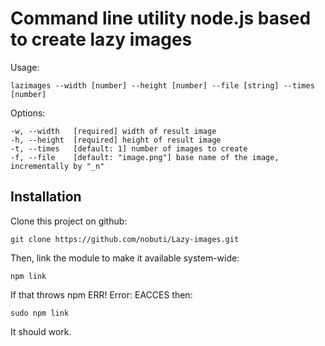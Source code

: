 Command line utility node.js based to create lazy images
========================================================

Usage:

    lazimages --width [number] --height [number] --file [string] --times [number]

Options:

    -w, --width   [required] width of result image
    -h, --height  [required] height of result image
    -t, --times   [default: 1] number of images to create
    -f, --file    [default: "image.png"] base name of the image, incrementally by "_n"


Installation
------------

Clone this project on github:

    git clone https://github.com/nobuti/Lazy-images.git

Then, link the module to make it available system-wide:

    npm link

If that throws npm ERR! Error: EACCES then:

    sudo npm link

It should work.